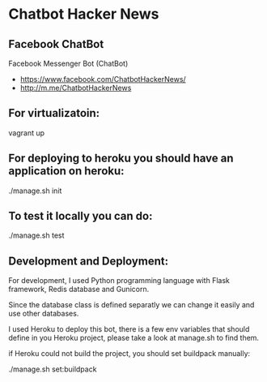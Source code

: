 # Chatbot Hacker News
## Facebook ChatBot

Facebook Messenger Bot (ChatBot)

- https://www.facebook.com/ChatbotHackerNews/
- http://m.me/ChatbotHackerNews

## For virtualizatoin:

vagrant up

## For deploying to heroku you should have an application on heroku: 

./manage.sh init

## To test it locally you can do:

./manage.sh test

## Development and Deployment:

For development, I used Python programming 
language with Flask framework, Redis database and Gunicorn.

Since the database class is defined separatly we can change it easily and use
other databases.

I used Heroku to deploy this bot, there is a few env variables that should define
in you Heroku project, please take a look at manage.sh to find them.

if Heroku could not build the project, you should set buildpack manually:

./manage.sh set:buildpack